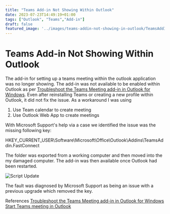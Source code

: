 ```yaml
---
title: "Teams Add-in Not Showing Within Outlook"
date: 2023-07-23T14:49:19+01:00
tags: ["Outlook", "Teams","Add-in"]
draft: false
featured_image: '../images/teams-addin-not-showing-in-outlook/TeamsAddInMissing.png'
---
```


# Teams Add-in Not Showing Within Outlook

The add-in for setting up a teams meeting within the outlook application was no longer showing. The add-in was not available to be enabled within Outlook as per [Troubleshoot the Teams Meeting add-in in Outlook for Windows](https://support.microsoft.com/en-gb/office/). Even after reinstalling Teams or creating a new profile within Outlook, it did not fix the issue. As a workaround I was using 

 1. Use Team calendar to create meeting
 2. Use Outlook Web App to create meetings

With Microsoft Support's help via a case we identified the issue was the missing following key:  

HKEY_CURRENT_USER\Software\Microsoft\Office\Outlook\Addins\TeamsAddin.FastConnect

The folder was exported from a working computer and then moved into the my damaged computer. The add-in was then available once Outlook had been restarted.

![Script Update](../images/teams-addin-not-showing-in-outlook/TeamsAddInMissing.png)

The fault was diagnosed by Microsoft Support as being an issue with a previous upgrade which removed the key.

References
[Troubleshoot the Teams Meeting add-in in Outlook for Windows](https://support.microsoft.com/en-gb/office/)
[Start Teams meeting in Outlook](https://techcommunity.microsoft.com/t5/microsoft-teams/start-teams-meeting-in-outlook/m-p/1335513)
